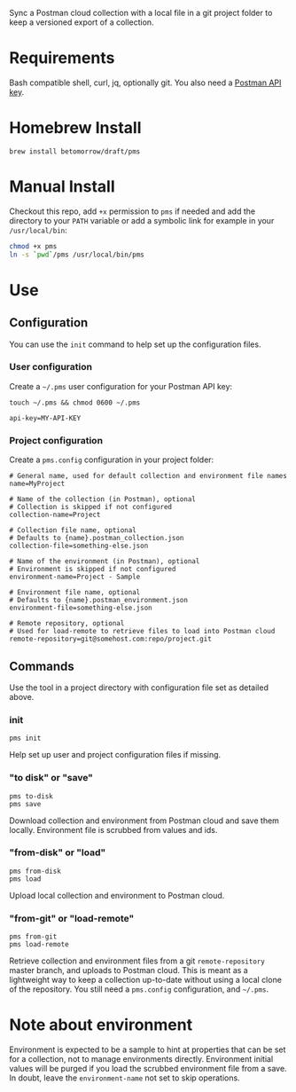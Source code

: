 Sync a Postman cloud collection with a local file in a git project folder to
keep a versioned export of a collection.

# Requirements

Bash compatible shell, curl, jq, optionally git.
You also need a [Postman API key](https://learning.postman.com/docs/developer/intro-api/).

# Homebrew Install

```
brew install betomorrow/draft/pms
```

# Manual Install

Checkout this repo, add `+x` permission to `pms` if needed and add the
directory to your `PATH` variable or add a symbolic link for example in your
`/usr/local/bin`:

```sh
chmod +x pms
ln -s `pwd`/pms /usr/local/bin/pms
```

# Use

## Configuration

You can use the `init` command to help set up the configuration files.

### User configuration

Create a `~/.pms` user configuration for your Postman API key:

```shell
touch ~/.pms && chmod 0600 ~/.pms
```

```properties
api-key=MY-API-KEY
```

### Project configuration

Create a `pms.config` configuration in your project folder:

```properties
# General name, used for default collection and environment file names
name=MyProject

# Name of the collection (in Postman), optional
# Collection is skipped if not configured
collection-name=Project

# Collection file name, optional
# Defaults to {name}.postman_collection.json
collection-file=something-else.json

# Name of the environment (in Postman), optional
# Environment is skipped if not configured
environment-name=Project - Sample

# Environment file name, optional
# Defaults to {name}.postman_environment.json
environment-file=something-else.json

# Remote repository, optional
# Used for load-remote to retrieve files to load into Postman cloud
remote-repository=git@somehost.com:repo/project.git
```

## Commands

Use the tool in a project directory with configuration file set as detailed above.

### init

```
pms init
```

Help set up user and project configuration files if missing.

### "to disk" or "save"

```
pms to-disk
pms save
```

Download collection and environment from Postman cloud and save them locally.
Environment file is scrubbed from values and ids.

### "from-disk" or "load"

```
pms from-disk
pms load
```

Upload local collection and environment to Postman cloud.

### "from-git" or "load-remote"

```
pms from-git
pms load-remote
```

Retrieve collection and environment files from a git `remote-repository`
master branch, and uploads to Postman cloud. This is meant as a lightweight
way to keep a collection up-to-date without using a local clone of the
repository. You still need a `pms.config` configuration, and `~/.pms`.

# Note about environment

Environment is expected to be a sample to hint at properties that can be set
for a collection, not to manage environments directly. Environment initial
values will be purged if you load the scrubbed environment file from a save.
In doubt, leave the `environment-name` not set to skip operations.
